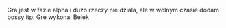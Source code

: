 Gra jest w fazie alpha i duzo rzeczy nie dziala, ale w wolnym czasie dodam bossy itp. Gre wykonal Belek